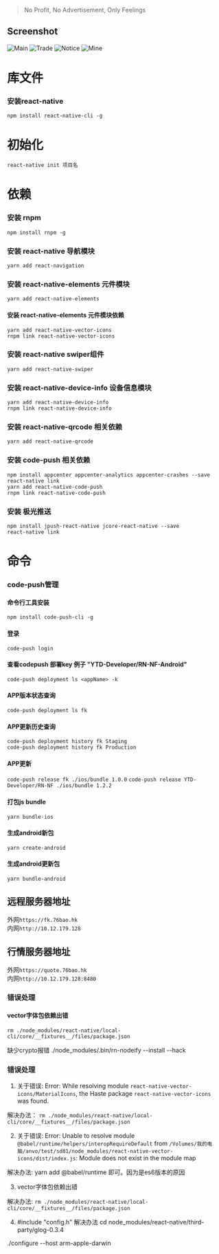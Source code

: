 > No Profit, No Advertisement, Only Feelings
## Screenshot
![Main](./screenshot/Main_meitu.png)
![Trade](./screenshot/trade.png)
![Notice](./screenshot/notice.png)
![Mine](./screenshot/Mine.png)

# 库文件
### 安装react-native  
    npm install react-native-cli -g  

# 初始化
    react-native init 项目名
    
    

# 依赖  

### 安装 rnpm
    npm install rnpm -g

### 安装 react-native 导航模块  
    yarn add react-navigation  
### 安装 react-native-elements 元件模块
    yarn add react-native-elements
#### 安装 react-native-elements 元件模块依赖
    yarn add react-native-vector-icons
    rnpm link react-native-vector-icons
### 安装 react-native swiper组件
    yarn add react-native-swiper

### 安装 react-native-device-info 设备信息模块
    yarn add react-native-device-info
    rnpm link react-native-device-info

### 安装 react-native-qrcode 相关依赖
    yarn add react-native-qrcode
    

### 安装 code-push 相关依赖
    npm install appcenter appcenter-analytics appcenter-crashes --save
    react-native link
    yarn add react-native-code-push
    rnpm link react-native-code-push


### 安装 极光推送
    npm install jpush-react-native jcore-react-native --save
    react-native link

# 命令

### code-push管理  
#### 命令行工具安装
`npm install code-push-cli -g`

#### 登录  
`code-push login`  

#### 查看codepush 部署key <appName>例子 "YTD-Developer/RN-NF-Android" 
`code-push deployment ls <appName> -k`

#### APP版本状态查询  
`code-push deployment ls fk`  
#### APP更新历史查询  
`code-push deployment history fk Staging`  
`code-push deployment history fk Production`
#### APP更新  
`code-push release fk ./ios/bundle 1.0.0`
`code-push release YTD-Developer/RN-NF ./ios/bundle 1.2.2`
#### 打包js bundle
`yarn bundle-ios`  

#### 生成android新包
`yarn create-android`
#### 生成android更新包
`yarn bundle-android`

## 远程服务器地址  
外网`https://fk.76bao.hk`  
内网`http://10.12.179.128`  
## 行情服务器地址
外网`https://quote.76bao.hk`  
内网`http://10.12.179.128:8480`


### 错误处理

#### vector字体包依赖出错
`rm ./node_modules/react-native/local-cli/core/__fixtures__/files/package.json`

缺少crypto报错
./node_modules/.bin/rn-nodeify --install --hack



### 错误处理

1. 关于错误: Error: While resolving module `react-native-vector-icons/MaterialIcons`, the Haste package `react-native-vector-icons` was found.

解决办法： `rm ./node_modules/react-native/local-cli/core/__fixtures__/files/package.json`

2. 关于错误: Error: Unable to resolve module `@babel/runtime/helpers/interopRequireDefault` from `/Volumes/我的电脑/anvo/test/sd01/node_modules/react-native-vector-icons/dist/index.js`: Module does not exist in the module map

解决办法: yarn add @babel/runtime 即可。因为是es6版本的原因

3. vector字体包依赖出错

解决办法: `rm ./node_modules/react-native/local-cli/core/__fixtures__/files/package.json`

4. #include "config.h"
解决办法
cd node_modules/react-native/third-party/glog-0.3.4

./configure --host arm-apple-darwin
